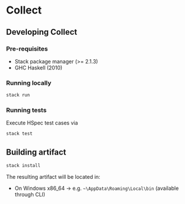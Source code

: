 # Collect

## Developing Collect

### Pre-requisites

- Stack package manager (>= 2.1.3)
- GHC Haskell (2010)

### Running locally

```bash
stack run
```

### Running tests

Execute HSpec test cases via

```bash
stack test
```

## Building artifact

```bash
stack install
```

The resulting artifact will be located in: 

- On Windows x86_64 -> e.g. `~\AppData\Roaming\Local\bin` (available through CLI)
